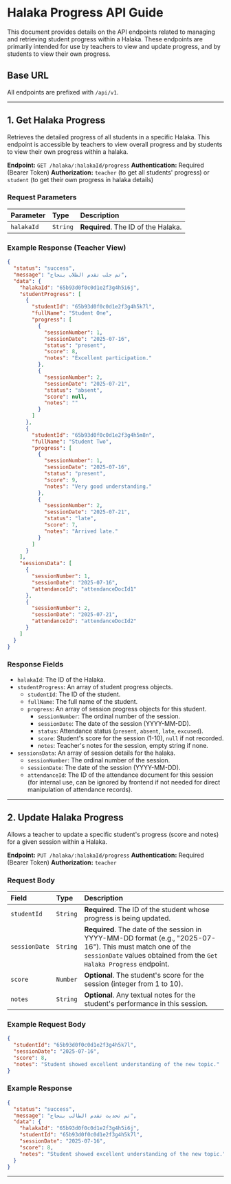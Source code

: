 # Halaka Progress API Guide

This document provides details on the API endpoints related to managing and retrieving student progress within a Halaka. These endpoints are primarily intended for use by teachers to view and update progress, and by students to view their own progress.

## Base URL

All endpoints are prefixed with `/api/v1`.

---

## 1. Get Halaka Progress

Retrieves the detailed progress of all students in a specific Halaka. This endpoint is accessible by teachers to view overall progress and by students to view their own progress within a halaka.

**Endpoint:** `GET /halaka/:halakaId/progress`
**Authentication:** Required (Bearer Token)
**Authorization:** `teacher` (to get all students' progress) or `student` (to get their own progress in halaka details)

### Request Parameters

| Parameter  | Type     | Description                         |
| :--------- | :------- | :---------------------------------- |
| `halakaId` | `String` | **Required**. The ID of the Halaka. |

### Example Response (Teacher View)

```json
{
  "status": "success",
  "message": "تم جلب تقدم الطلاب بنجاح",
  "data": {
    "halakaId": "65b93d0f0c0d1e2f3g4h5i6j",
    "studentProgress": [
      {
        "studentId": "65b93d0f0c0d1e2f3g4h5k7l",
        "fullName": "Student One",
        "progress": [
          {
            "sessionNumber": 1,
            "sessionDate": "2025-07-16",
            "status": "present",
            "score": 8,
            "notes": "Excellent participation."
          },
          {
            "sessionNumber": 2,
            "sessionDate": "2025-07-21",
            "status": "absent",
            "score": null,
            "notes": ""
          }
        ]
      },
      {
        "studentId": "65b93d0f0c0d1e2f3g4h5m8n",
        "fullName": "Student Two",
        "progress": [
          {
            "sessionNumber": 1,
            "sessionDate": "2025-07-16",
            "status": "present",
            "score": 9,
            "notes": "Very good understanding."
          },
          {
            "sessionNumber": 2,
            "sessionDate": "2025-07-21",
            "status": "late",
            "score": 7,
            "notes": "Arrived late."
          }
        ]
      }
    ],
    "sessionsData": [
      {
        "sessionNumber": 1,
        "sessionDate": "2025-07-16",
        "attendanceId": "attendanceDocId1"
      },
      {
        "sessionNumber": 2,
        "sessionDate": "2025-07-21",
        "attendanceId": "attendanceDocId2"
      }
    ]
  }
}
```

### Response Fields

- `halakaId`: The ID of the Halaka.
- `studentProgress`: An array of student progress objects.
  - `studentId`: The ID of the student.
  - `fullName`: The full name of the student.
  - `progress`: An array of session progress objects for this student.
    - `sessionNumber`: The ordinal number of the session.
    - `sessionDate`: The date of the session (YYYY-MM-DD).
    - `status`: Attendance status (`present`, `absent`, `late`, `excused`).
    - `score`: Student's score for the session (1-10), `null` if not recorded.
    - `notes`: Teacher's notes for the session, empty string if none.
- `sessionsData`: An array of session details for the halaka.
  - `sessionNumber`: The ordinal number of the session.
  - `sessionDate`: The date of the session (YYYY-MM-DD).
  - `attendanceId`: The ID of the attendance document for this session (for internal use, can be ignored by frontend if not needed for direct manipulation of attendance records).

---

## 2. Update Halaka Progress

Allows a teacher to update a specific student's progress (score and notes) for a given session within a Halaka.

**Endpoint:** `PUT /halaka/:halakaId/progress`
**Authentication:** Required (Bearer Token)
**Authorization:** `teacher`

### Request Body

| Field         | Type     | Description                                                                                                                                                                        |
| :------------ | :------- | :--------------------------------------------------------------------------------------------------------------------------------------------------------------------------------- |
| `studentId`   | `String` | **Required**. The ID of the student whose progress is being updated.                                                                                                               |
| `sessionDate` | `String` | **Required**. The date of the session in YYYY-MM-DD format (e.g., "2025-07-16"). This must match one of the `sessionDate` values obtained from the `Get Halaka Progress` endpoint. |
| `score`       | `Number` | **Optional**. The student's score for the session (integer from 1 to 10).                                                                                                          |
| `notes`       | `String` | **Optional**. Any textual notes for the student's performance in this session.                                                                                                     |

### Example Request Body

```json
{
  "studentId": "65b93d0f0c0d1e2f3g4h5k7l",
  "sessionDate": "2025-07-16",
  "score": 8,
  "notes": "Student showed excellent understanding of the new topic."
}
```

### Example Response

```json
{
  "status": "success",
  "message": "تم تحديث تقدم الطالب بنجاح",
  "data": {
    "halakaId": "65b93d0f0c0d1e2f3g4h5i6j",
    "studentId": "65b93d0f0c0d1e2f3g4h5k7l",
    "sessionDate": "2025-07-16",
    "score": 8,
    "notes": "Student showed excellent understanding of the new topic."
  }
}
```

---
